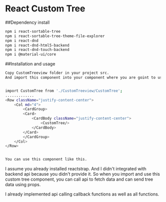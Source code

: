 # React Custom Tree

##Dependency install
```sh
npm i react-sortable-tree
npm i react-sortable-tree-theme-file-explorer
npm i react-dnd
npm i react-dnd-html5-backend
npm i react-dnd-touch-backend
npm i @material-ui/core
```
##Installation and usage
```sh
Copy CustomTreeview folder in your project src.
And import this component into your component where you are goint to use it.


import CustomTree from './CustomTreeview/CustomTree';
.............
<Row className="justify-content-center">
    <Col md="4">
        <CardGroup>
        <Card>
            <CardBody className="justify-content-center">
                <CustomTree/>
            </CardBody>
        </Card>
        </CardGroup>
    </Col>
</Row>


You can use this component like this.
```

I assume you already installed reactstrap.
And I didn't integrated with backend api because you didn't provide it.
So when you import and use this custom tree component, you can call api to fetch data and can send tree data using props.

I already implemented api calling callback functions as well as all functions.